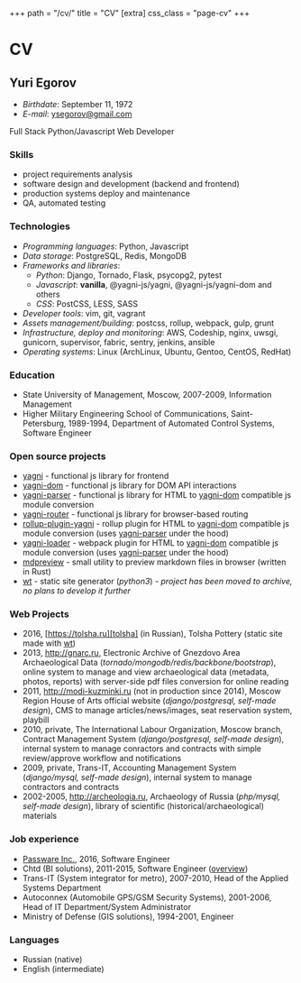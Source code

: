 +++
path = "/cv/"
title = "CV"
[extra]
css_class = "page-cv"
+++
# CV

## Yuri Egorov

- *Birthdate*: September 11, 1972
- *E-mail*: ysegorov@gmail.com


Full Stack Python/Javascript Web Developer

### Skills

- project requirements analysis
- software design and development (backend and frontend)
- production systems deploy and maintenance
- QA, automated testing

### Technologies

- *Programming languages*: Python, Javascript
- *Data storage*: PostgreSQL, Redis, MongoDB
- *Frameworks and libraries*:
    * *Python*: Django, Tornado, Flask, psycopg2, pytest
    * *Javascript*: **vanilla**, @yagni-js/yagni, @yagni-js/yagni-dom and others
    * *CSS*: PostCSS, LESS, SASS
- *Developer tools*: vim, git, vagrant
- *Assets management/building*: postcss, rollup, webpack, gulp, grunt
- *Infrastructure, deploy and monitoring*: AWS, Codeship, nginx, uwsgi,
  gunicorn, supervisor, fabric, sentry, jenkins, ansible
- *Operating systems*: Linux (ArchLinux, Ubuntu, Gentoo, CentOS, RedHat)

### Education

- State University of Management, Moscow, 2007-2009, Information Management
- Higher Military Engineering School of Communications, Saint-Petersburg,
  1989-1994, Department of Automated Control Systems, Software Engineer

### Open source projects

- [yagni][yagni] - functional js library for frontend
- [yagni-dom][yagni-dom] - functional js library for DOM API interactions
- [yagni-parser][yagni-parser] - functional js library for HTML to
  [yagni-dom][yagni-dom] compatible js module conversion
- [yagni-router][yagni-router] - functional js library for browser-based
  routing
- [rollup-plugin-yagni][rollup-plugin-yagni] - rollup plugin for HTML to
  [yagni-dom][yagni-dom] compatible js module conversion (uses
  [yagni-parser][yagni-parser] under the hood)
- [yagni-loader][yagni-loader] - webpack plugin for HTML to
  [yagni-dom][yagni-dom] compatible js module conversion (uses
  [yagni-parser][yagni-parser] under the hood)
- [mdpreview][mdpreview-rust] - small utility to preview markdown files in
    browser (written in Rust)
- [wt][wt] - static site generator (*python3*) - *project has been moved to
    archive, no plans to develop it further*

### Web Projects

- 2016, [https://tolsha.ru][tolsha] (in Russian),
  Tolsha Pottery (static site made with [wt][wt])
- 2013, http://gnarc.ru, Electronic Archive of Gnezdovo Area Archaeological Data
  (*tornado/mongodb/redis/backbone/bootstrap*), online system to manage and view
  archaeological data (metadata, photos, reports) with server-side pdf files
  conversion for online reading
- 2011, http://modi-kuzminki.ru (not in production since 2014),
  Moscow Region House of Arts official website (*django/postgresql, self-made design*),
  CMS to manage articles/news/images, seat reservation system, playbill
- 2010, private, The International Labour Organization, Moscow branch, Contract
  Management System (*django/postgresql, self-made design*), internal system to
  manage conractors and contracts with simple review/approve workflow and
  notifications
- 2009, private, Trans-IT, Accounting Management System (*django/mysql,
  self-made design*), internal system to manage contractors and contracts
- 2002-2005, http://archeologia.ru, Archaeology of Russia (*php/mysql, self-made
  design*), library of scientific (historical/archaeological) materials

### Job experience

- [Passware Inc.][passware], 2016, Software Engineer
- Chtd (BI solutions), 2011-2015, Software Engineer ([overview][chtd])
- Trans-IT (System integrator for metro), 2007-2010,
  Head of the Applied Systems Department
- Autoconnex (Automobile GPS/GSM Security Systems), 2001-2006,
  Head of IT Department/System Administrator
- Ministry of Defense (GIS solutions), 1994-2001, Engineer

### Languages

- Russian (native)
- English (intermediate)


[chtd]: /2015/chtd/
[wt]: https://github.com/ysegorov/wt/
[tolsha]: https://tolsha.ru
[passware]: https://www.passware.com
[yagni]: https://github.com/ysegorov/yagni/
[yagni-dom]: https://github.com/ysegorov/yagni-dom/
[yagni-parser]: https://github.com/ysegorov/yagni-parser/
[yagni-router]: https://github.com/ysegorov/yagni-router/
[yagni-loader]: https://github.com/ysegorov/yagni-loader/
[rollup-plugin-yagni]: https://github.com/ysegorov/rollup-plugin-yagni/
[mdpreview-rust]: https://github.com/ysegorov/mdpreview-rs
